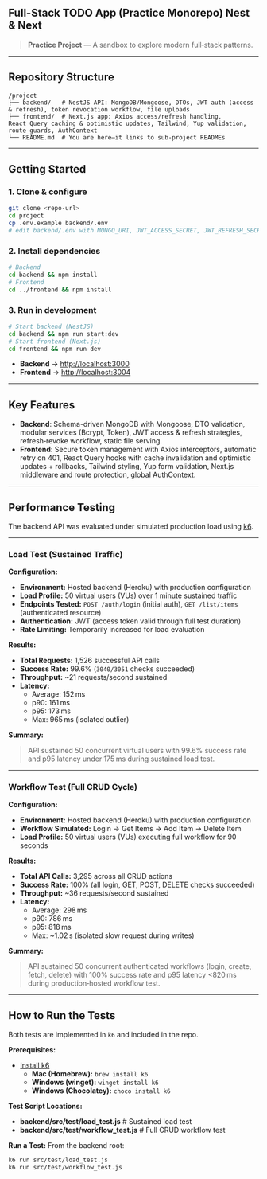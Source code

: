 ## Full-Stack TODO App (Practice Monorepo) Nest & Next

> **Practice Project** — A sandbox to explore modern full‑stack patterns.

---

## Repository Structure

```
/project
├── backend/   # NestJS API: MongoDB/Mongoose, DTOs, JWT auth (access & refresh), token revocation workflow, file uploads
├── frontend/  # Next.js app: Axios access/refresh handling, React Query caching & optimistic updates, Tailwind, Yup validation, route guards, AuthContext
└── README.md  # You are here—it links to sub‑project READMEs
```

---

## Getting Started

### 1. Clone & configure

```bash
git clone <repo-url>
cd project
cp .env.example backend/.env
# edit backend/.env with MONGO_URI, JWT_ACCESS_SECRET, JWT_REFRESH_SECRET, etc.
```

### 2. Install dependencies

```bash
# Backend
cd backend && npm install
# Frontend
cd ../frontend && npm install
```

### 3. Run in development

```bash
# Start backend (NestJS)
cd backend && npm run start:dev
# Start frontend (Next.js)
cd frontend && npm run dev
```

* **Backend** → [http://localhost:3000](http://localhost:3000)
* **Frontend** → [http://localhost:3004](http://localhost:3004)

---

## Key Features

* **Backend**: Schema-driven MongoDB with Mongoose, DTO validation, modular services (Bcrypt, Token), JWT access & refresh strategies, refresh‑revoke workflow, static file serving.
* **Frontend**: Secure token management with Axios interceptors, automatic retry on 401, React Query hooks with cache invalidation and optimistic updates + rollbacks, Tailwind styling, Yup form validation, Next.js middleware and route protection, global AuthContext.

---

## **Performance Testing**

The backend API was evaluated under simulated production load using [k6](https://k6.io/).

---

### **Load Test (Sustained Traffic)**

**Configuration:**
- **Environment:** Hosted backend (Heroku) with production configuration  
- **Load Profile:** 50 virtual users (VUs) over 1 minute sustained traffic  
- **Endpoints Tested:** `POST /auth/login` (initial auth), `GET /list/items` (authenticated resource)  
- **Authentication:** JWT (access token valid through full test duration)  
- **Rate Limiting:** Temporarily increased for load evaluation  

**Results:**
- **Total Requests:** 1,526 successful API calls  
- **Success Rate:** 99.6% (`3040/3051` checks succeeded)  
- **Throughput:** ~21 requests/second sustained  
- **Latency:**  
  - Average: 152 ms  
  - p90: 161 ms  
  - p95: 173 ms  
  - Max: 965 ms (isolated outlier)  

**Summary:**
> API sustained 50 concurrent virtual users with 99.6% success rate and p95 latency under 175 ms during sustained load test.

---

### **Workflow Test (Full CRUD Cycle)**

**Configuration:**
- **Environment:** Hosted backend (Heroku) with production configuration  
- **Workflow Simulated:** Login → Get Items → Add Item → Delete Item  
- **Load Profile:** 50 virtual users (VUs) executing full workflow for 90 seconds  

**Results:**
- **Total API Calls:** 3,295 across all CRUD actions  
- **Success Rate:** 100% (all login, GET, POST, DELETE checks succeeded)  
- **Throughput:** ~36 requests/second sustained  
- **Latency:**  
  - Average: 298 ms  
  - p90: 786 ms  
  - p95: 818 ms  
  - Max: ~1.02 s (isolated slow request during writes)  

**Summary:**
> API sustained 50 concurrent authenticated workflows (login, create, fetch, delete) with 100% success rate and p95 latency <820 ms during production‑hosted workflow test.

---

## **How to Run the Tests**

Both tests are implemented in `k6` and included in the repo.

**Prerequisites:**
- [Install k6](https://k6.io/docs/get-started/installation/)  
  - **Mac (Homebrew):** `brew install k6`  
  - **Windows (winget):** `winget install k6`  
  - **Windows (Chocolatey):** `choco install k6`

**Test Script Locations:**

- **backend/src/test/load_test.js** # Sustained load test
- **backend/src/test/workflow_test.js** # Full CRUD workflow test


**Run a Test:**
From the backend root:
```bash
k6 run src/test/load_test.js
k6 run src/test/workflow_test.js

